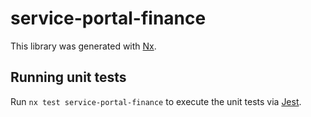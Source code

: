 # service-portal-finance

This library was generated with [Nx](https://nx.dev).

## Running unit tests

Run `nx test service-portal-finance` to execute the unit tests via [Jest](https://jestjs.io).
